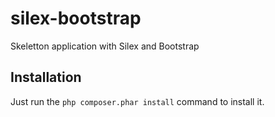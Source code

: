 silex-bootstrap
===============

Skeletton application with Silex and Bootstrap


Installation
------------

Just run the ``php composer.phar install`` command to install it.